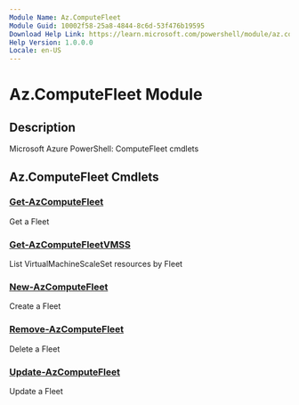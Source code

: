 ```yaml
---
Module Name: Az.ComputeFleet
Module Guid: 10002f58-25a8-4844-8c6d-53f476b19595
Download Help Link: https://learn.microsoft.com/powershell/module/az.computefleet
Help Version: 1.0.0.0
Locale: en-US
---
```


# Az.ComputeFleet Module
## Description
Microsoft Azure PowerShell: ComputeFleet cmdlets

## Az.ComputeFleet Cmdlets
### [Get-AzComputeFleet](Get-AzComputeFleet.md)
Get a Fleet

### [Get-AzComputeFleetVMSS](Get-AzComputeFleetVMSS.md)
List VirtualMachineScaleSet resources by Fleet

### [New-AzComputeFleet](New-AzComputeFleet.md)
Create a Fleet

### [Remove-AzComputeFleet](Remove-AzComputeFleet.md)
Delete a Fleet

### [Update-AzComputeFleet](Update-AzComputeFleet.md)
Update a Fleet


